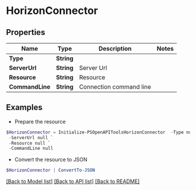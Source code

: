 # HorizonConnector
## Properties

Name | Type | Description | Notes
------------ | ------------- | ------------- | -------------
**Type** | **String** |  | 
**ServerUrl** | **String** | Server Url | 
**Resource** | **String** | Resource | 
**CommandLine** | **String** | Connection command line | 

## Examples

- Prepare the resource
```powershell
$HorizonConnector = Initialize-PSOpenAPIToolsHorizonConnector  -Type null `
 -ServerUrl null `
 -Resource null `
 -CommandLine null
```

- Convert the resource to JSON
```powershell
$HorizonConnector | ConvertTo-JSON
```

[[Back to Model list]](../README.md#documentation-for-models) [[Back to API list]](../README.md#documentation-for-api-endpoints) [[Back to README]](../README.md)

